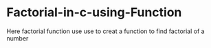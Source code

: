 # Factorial-in-c-using-Function

Here factorial function use use to creat a function to find factorial of a number 
